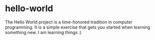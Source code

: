 # hello-world
The Hello World project is a time-honored tradition in computer programming. It is a simple exercise that gets you started when learning something new.
I am learning things :)
